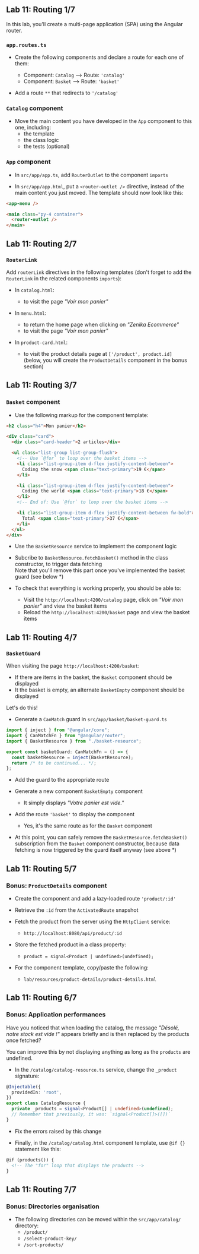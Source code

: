 ## Lab 11: Routing 1/7

In this lab, you'll create a multi-page application (SPA) using the Angular router.

### `app.routes.ts`

- Create the following components and declare a route for each one of them:

  - Component: `Catalog` --> Route: `'catalog'`
  - Component: `Basket` --> Route: `'basket'`

- Add a route `**` that redirects to `'/catalog'`

### `Catalog` component

- Move the main content you have developed in the `App` component to this one, including:
  - the template
  - the class logic
  - the tests (optional)

### `App` component

- In `src/app/app.ts`, add `RouterOutlet` to the component `imports`

- In `src/app/app.html`, put a `<router-outlet />` directive, instead of the main content you just moved.
  The template should now look like this:

```html
<app-menu />

<main class="py-4 container">
  <router-outlet />
</main>
```



## Lab 11: Routing 2/7
### `RouterLink`

Add `routerLink` directives in the following templates (don't forget to add the `RouterLink` in the related components `imports`):

- In `catalog.html`:

  - to visit the page _"Voir mon panier"_

- In `menu.html`:

  - to return the home page when clicking on _"Zenika Ecommerce"_
  - to visit the page _"Voir mon panier"_

- In `product-card.html`:
  - to visit the product details page at `['/product', product.id]`<br />
    (below, you will create the `ProductDetails` component in the bonus section)



## Lab 11: Routing 3/7
### `Basket` component

- Use the following markup for the component template:

```html
<h2 class="h4">Mon panier</h2>

<div class="card">
  <div class="card-header">2 articles</div>

  <ul class="list-group list-group-flush">
    <!-- Use `@for` to loop over the basket items -->
    <li class="list-group-item d-flex justify-content-between">
      Coding the snow <span class="text-primary">19 €</span>
    </li>

    <li class="list-group-item d-flex justify-content-between">
      Coding the world <span class="text-primary">18 €</span>
    </li>
    <!-- End of: Use `@for` to loop over the basket items -->

    <li class="list-group-item d-flex justify-content-between fw-bold">
      Total <span class="text-primary">37 €</span>
    </li>
  </ul>
</div>
```

- Use the `BasketResource` service to implement the component logic

- Subcribe to `BasketResource.fetchBasket()` method in the class constructor, to trigger data fetching<br />
  Note that you'll remove this part once you've implemented the basket guard (see below *)

- To check that everything is working properly, you should be able to:
  - Visit the `http://localhost:4200/catalog` page, click on _"Voir mon panier"_ and view the basket items
  - Reload the `http://localhost:4200/basket` page and view the basket items



## Lab 11: Routing 4/7
### `BasketGuard`

When visiting the page `http://localhost:4200/basket`:

- If there are items in the basket, the `Basket` component should be displayed
- It the basket is empty, an alternate `BasketEmpty` component should be displayed

Let's do this!

- Generate a `CanMatch` guard in `src/app/basket/basket-guard.ts`

```ts
import { inject } from "@angular/core";
import { CanMatchFn } from "@angular/router";
import { BasketResource } from "./basket-resource";

export const basketGuard: CanMatchFn = () => {
  const basketResource = inject(BasketResource);
  return /* to be continued... */;
};
```

- Add the guard to the appropriate route

- Generate a new component `BasketEmpty` component
  - It simply displays _"Votre panier est vide."_

- Add the route `'basket'` to display the component
  - Yes, it's the same route as for the `Basket` component

- At this point, you can safely remove the `BasketResource.fetchBasket()` subscription from the `Basket` component constructor, 
  because data fetching is now triggered by the guard itself anyway (see above *)



## Lab 11: Routing 5/7
### Bonus: `ProductDetails` component

- Create the component and add a lazy-loaded route `'product/:id'`

- Retrieve the `:id` from the `ActivatedRoute` snapshot

- Fetch the product from the server using the `HttpClient` service:
  - `http://localhost:8080/api/product/:id`

- Store the fetched product in a class property:
  - `product = signal<Product | undefined>(undefined);`

- For the component template, copy/paste the following:
  - `lab/resources/product-details/product-details.html`



## Lab 11: Routing 6/7
### Bonus: Application performances

Have you noticed that when loading the catalog, the message _"Désolé, notre stock est vide !"_ appears briefly and is then replaced by the products once fetched?

You can improve this by not displaying anything as long as the `products` are undefined.

- In the `/catalog/catalog-resource.ts` service, change the `_product` signature: 

```ts
@Injectable({
  providedIn: 'root',
})
export class CatalogResource {
  private _products = signal<Product[] | undefined>(undefined);
  // Remember that previously, it was: `signal<Product[]>([])`
}
```

- Fix the errors raised by this change

- Finally, in the `/catalog/catalog.html` component template, use `@if {}` statement like this:

```html
@if (products()) {
  <!-- The "for" loop that displays the products -->
}
```



## Lab 11: Routing 7/7
### Bonus: Directories organisation

- The following directories can be moved within the `src/app/catalog/` directory:
  - `/product/`
  - `/select-product-key/`
  - `/sort-products/`
